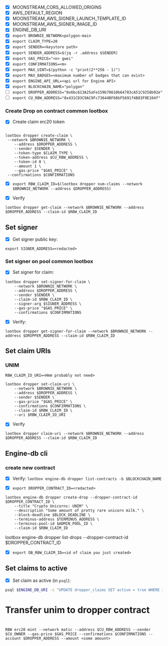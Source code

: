- [x] MOONSTREAM_CORS_ALLOWED_ORIGINS
- [x] AWS_DEFAULT_REGION
- [x] MOONSTREAM_AWS_SIGNER_LAUNCH_TEMPLATE_ID
- [x] MOONSTREAM_AWS_SIGNER_IMAGE_ID
- [x] ENGINE_DB_URI
- [x] `export BROWNIE_NETWORK=polygon-main`
- [x] `export CLAIM_TYPE=20`
- [x] `export SENDER=<keystore path>`
- [x] `export SENDER_ADDRESS=$(jq -r .address $SENDER)`
- [x] `export GAS_PRICE="<n> gwei"`
- [x] `export CONFIRMATIONS=<m>`
- [x] `export MAX_UINT=$(python -c "print(2**256 - 1)")`
- [x] `export MAX_BADGES=<maximum number of badges that can exist>`
- [x] `export ENGINE_API_URL=<api url for Engine API>`
- [x] `export BLOCKCHAIN_NAME="polygon"`
- [ ] `export DROPPER_ADDRESS="0x6bc613A25aFe159b70610b64783cA51C9258b92e"`
- [ ] `export CU_RBW_ADDRESS="0x431CD3C9AC9Fc73644BF68bF5691f4B83F9E104f"`

### Create Drop on contract common lootbox

- [x] Create claim erc20 token

```

lootbox dropper create-claim \
 --network $BROWNIE_NETWORK \
    --address $DROPPER_ADDRESS \
    --sender $SENDER \
    --token-type $CLAIM_TYPE \
    --token-address $CU_RBW_ADDRESS \
    --token-id 0 \
    --amount 1 \
    --gas-price "$GAS_PRICE" \
 --confirmations $CONFIRMATIONS

```

- [x] `export RBW_CLAIM_ID=$(lootbox dropper num-claims --network $BROWNIE_NETWORK --address $DROPPER_ADDRESS)`

- [x] Verify

```
lootbox dropper get-claim --network $BROWNIE_NETWORK --address $DROPPER_ADDRESS --claim-id $RBW_CLAIM_ID
```

## Set signer

- [x] Get signer public key:

```
export SIGNER_ADDRESS=<redacted>
```

### Set signer on pool common lootbox

- [x] Set signer for claim:

```
lootbox dropper set-signer-for-claim \
    --network $BROWNIE_NETWORK \
    --address $DROPPER_ADDRESS \
    --sender $SENDER \
    --claim-id $RBW_CLAIM_ID \
    --signer-arg $SIGNER_ADDRESS \
    --gas-price "$GAS_PRICE" \
    --confirmations $CONFIRMATIONS
```

- [x] Verify:

```
lootbox dropper get-signer-for-claim --network $BROWNIE_NETWORK --address $DROPPER_ADDRESS --claim-id $RBW_CLAIM_ID
```

## Set claim URIs

### UNIM

```
RBW_CLAIM_ID_URI=<Hmm probably not need>
```

```
lootbox dropper set-claim-uri \
    --network $BROWNIE_NETWORK \
    --address $DROPPER_ADDRESS \
    --sender $SENDER \
    --gas-price "$GAS_PRICE" \
    --confirmations $CONFIRMATIONS \
    --claim-id $RBW_CLAIM_ID \
    --uri $RBW_CLAIM_ID_URI
```

- [x] Verify

```
lootbox dropper claim-uri --network $BROWNIE_NETWORK --address $DROPPER_ADDRESS --claim-id $RBW_CLAIM_ID
```

## Engine-db cli

### create new contract

- [x] Verify: `lootbox engine-db dropper list-contracts -b $BLOCKCHAIN_NAME`

- [x] `export DROPPER_CONTRACT_ID=<redacted>`

```
lootbox engine-db dropper create-drop --dropper-contract-id $DROPPER_CONTRACT_ID \
    --title "Crypto Unicorns: UNIM" \
    --description "Some amount of pretty rare unicorn milk." \
    --block-deadline $BLOCK_DEADLINE \
    --terminus-address $TERMINUS_ADDRESS \
    --terminus-pool-id $ADMIN_POOL_ID \
    --claim-id $RBW_CLAIM_ID
```

lootbox engine-db dropper list-drops --dropper-contract-id $DROPPER_CONTRACT_ID

- [x] `export DB_RBW_CLAIM_ID=<id of claim you just created>`

## Set claims to active

- [x] Set claim as active (in `psql`):

```bash
psql $ENGINE_DB_URI -c "UPDATE dropper_claims SET active = true WHERE id = '$DB_RBW_CLAIM_ID';"
```

# Transfer unim to dropper contract

#

```
RBW erc20 mint --network matic --address $CU_RBW_ADDRESS --sender $CU_OWNER --gas-price $GAS_PRICE --confirmations $CONFIRMATIONS --account $DROPPER_ADDRESS --amount <some amount>
```
